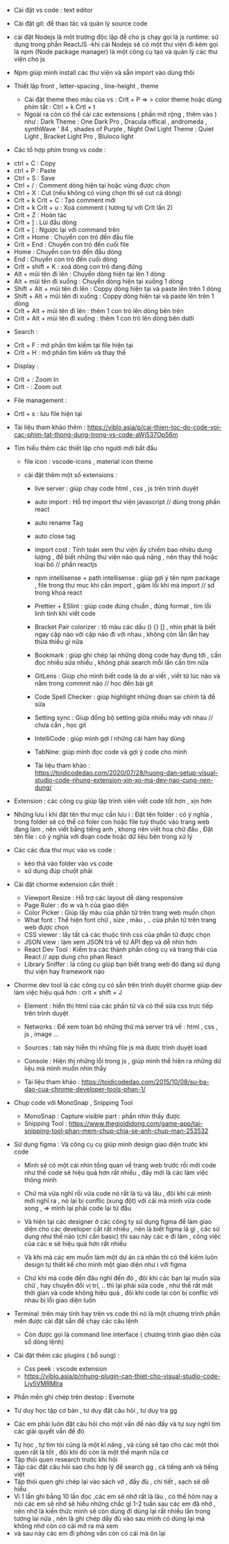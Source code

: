 - Cài đặt vs code : text editor
- Cài đặt git: để thao tác và quản lý source code
- cài đặt Nodejs là môt trường độc lập để cho js chạy gọi là js runtime: sử dụng trong phần ReactJS
  -khi cài Nodejs sẽ có một thư viện đi kèm gọi là npm (Node package manager) là một công cụ tạo và quản lý các thư viện cho js
- Npm giúp mình install các thư viện và sẵn import vào dùng thôi

- Thiết lập front , letter-spacing , line-height , theme

  - Cài đặt theme theo màu của vs : Crlt + P => > color theme hoặc dùng phím tắt : Ctrl + k Crtl + t
  - Ngoài ra còn có thể cài các extensions ( phần mở rộng , thêm vào ) như : Dark Theme : One Dark Pro , Dracula offical , andromeda , synthWave ' 84 , shades of Purple , Night Owl
    Light Theme : Quiet Light , Bracket Light Pro , Bluloco light

- Các tổ hợp phím trong vs code :

* ctrl + C : Copy
* ctrl + P : Paste
* Ctrl + S : Save
* Ctrl + / : Comment dòng hiện tại hoặc vùng được chọn
* Ctrl + X : Cut (nếu không có vùng chọn thì sẽ cut cả dòng)
* Crlt + k Crlt + C : Tạo comment mới
* Crlt + k Crlt + u : Xoá comment ( tương tự với Crlt lần 2)
* Crlt + Z : Hoàn tác
* Crlt + ] : Lùi đầu dòng
* Crlt + [ : Ngược lại với command trên
* Crlt + Home : Chuyển con trỏ đến đầu file
* Crlt + End : Chuyển con trỏ đến cuối file
* Home : Chuyển con trỏ đến đầu dòng
* End : Chuyển con trỏ đến cuối dòng
* Crlt + shift + K : xoá dòng con trỏ đang đứng
* Alt + mũi tên đi lên : Chuyển dòng hiện tại lên 1 dòng
* Alt + mũi tên đi xuống : Chuyển dòng hiện tại xuống 1 dòng
* Shift + Alt + mũi tên đi lên : Coppy dòng hiện tại và paste lên trên 1 dòng
* Shift + Alt + mũi tên đi xuống : Coppy dòng hiện tại và paste lên trên 1 dòng
* Crlt + Alt + mũi tên đi lên : thêm 1 con trỏ lên dòng bên trên
* Crlt + Alt + mũi tên đi xuống : thêm 1 con trỏ lên dòng bên dưới

- Search :

* Crlt + F : mở phần tìm kiếm tại file hiện tại
* Crlt + H : mở phần tìm kiếm và thay thế

- Display :

* Crlt + : Zoom In
* Crlt - : Zoom out

- File management :

* Crtl + s : lưu file hiện tại

* Tài liệu tham khảo thêm :
  https://viblo.asia/p/cai-thien-toc-do-code-voi-cac-phim-tat-thong-dung-trong-vs-code-aWj537Op56m

- Tìm hiểu thêm các thiết lập cho người mới bắt đầu

  - file icon : vscode-icons , material icon theme
  
  - cài đặt thêm một số extensions :
    - live server : giúp chạy code html , css , js trên trình duyệt
    - auto import : Hỗ trợ import thư viện javascript // dùng trong phần react
    - auto rename Tag 
    - auto close tag
    - import cost : Tính toán xem thư viện ấy chiếm bao nhiêu dung lượng , để biết những thư viện nào quá nặng , nên thay thế hoặc loại bỏ // phần reactjs
    - npm intellisense + path intellisense : giúp gợi ý tên npm package , file trong thư mục khi cần import , giảm lỗi khi mà import // sd trong khoá react
    - Prettier + ESlint : giúp code đúng chuẩn , đúng format , tìm lỗi linh tinh khi viết code
    - Bracket Pair colorizer : tô màu các dấu () {} [] , nhìn phát là biết ngay cặp nào với cặp nào đi với nhau , không còn lẫn lẫn hay thừa thiếu gì nữa
    - Bookmark : giúp ghi chép lại những dòng code hay đụng tới , cần đọc nhiều sửa nhiều , không phải search mỗi lần cần tìm nữa
    - GitLens : Giúp cho mình biết code là do ai viết , viết từ lúc nào và nằm trong commnit nào // học đến bài git
    - Code Spell Checker : giúp highlight những đoạn sai chính tả để sửa
    - Setting sync : Gíup đồng bộ setting giữa nhiều máy với nhau // chưa cần , học git 
    
    - IntelliCode : giúp mình gợi í những cái hàm hay dùng
    - TabNine: giúp mình đọc code và gợi ý code cho mình

    - Tài liệu tham khảo :
      https://toidicodedao.com/2020/07/28/huong-dan-setup-visual-studio-code-nhung-extension-xin-xo-ma-dev-nao-cung-nen-dung/

- Extension : các công cụ giúp lập trình viên viết code tốt hơn , xịn hơn

- Những lưu í khi đặt tên thư mục cần lưu í : Đặt tên folder : có ý nghĩa , trong folder sẽ có thể có foler con hoặc file tuỳ thuộc vào trang web đang làm , nên viết bằng tiếng anh , khong nên viết hoa chữ đầu , Đặt tên file :
  có ý nghĩa với đoạn code hoặc dữ liệu bên trong xử lý

- Các các đưa thư mục vào vs code :
  - kéo thả vào folder vào vs code
  - sử dụng đúp chuột phải

- Cài đặt chorme extension cần thiết :

  - Viewport Resize : Hỗ trợ các layout dễ dàng responsive
  - Page Ruler : đo w và h của giao diện
  - Color Picker : Giúp lấy màu của phần tử trên trang web muốn chọn
  - What font : Thể hiện font chữ , size , màu , .. của phần tử trên trang web được chọn
  - CSS viewer : lấy tất cả các thuộc tính css của phần tử được chọn
  - JSON view : làm xem JSON trả về từ API đẹp và dễ nhìn hơn
  - React Dev Tool : Kiểm tra các thành phần công cụ và trang thái của React // app dung cho phan React
  - Library Sniffer : là công cụ giúp bạn biết trang web đó đang sử dụng thư viện hay framework nào

- Chorme dev tool là các công cụ có sẵn trên trình duyệt chorme giúp dev làm việc hiệu quả hơn : crlt + shift + J

  - Element : hiển thị html của các phần tử và có thể sửa css trực tiếp trên trình duyệt
  - Networks : Để xem toàn bộ những thứ mà server trả về : html , css , js , image ...
  - Sources : tab này hiển thị những file js mà được trình duyệt load
  - Console : Hiện thị những lỗi trong js , giúp mình thể hiện ra những dữ liệu mà mình muốn nhìn thấy

  - Tài liệu tham khảo :
    https://toidicodedao.com/2015/10/08/su-ba-dao-cua-chrome-developer-tools-phan-1/

- Chụp code với MonoSnap , Snipping Tool

  - MonoSnap : Capture visible part : phần nhìn thấy được
  - Snipping Tool : https://www.thegioididong.com/game-app/tai-snipping-tool-phan-mem-chup-chia-se-anh-chup-man-253532

- Sử dụng figma : Và công cụ cụ giúp mình design giao diện trước khi code

  - Mình sẽ có một cái nhìn tổng quan về trang web trước rồi mới code như thế code sẽ hiệu quả hơn rất nhiều , đấy mới là các làm việc thông minh

  - Chứ mà vừa nghĩ rồi vừa code nó rất là tù và lâu , đôi khi cái mình mới nghĩ ra , nó lại bị conflic (xung đột) với cái mà mình vừa code xong , => mình lại phải code lại từ đầu

  - Và hiện tại các designer ở các công ty sử dụng figma để làm giao diện cho các developer cắt rất nhiều , nên là biết figma là gì , các sử dụng như thế nào (chỉ cần basic) thì sau này các e đi làm , công việc của các e sẽ hiệu quả hơn rất nhiều

  - Và khi mà các em muốn làm một dự án cá nhân thì có thể kiêm luôn design tự thiết kế cho mình một giao diện như í với figma

  - Chứ khi mà code đến đâu nghĩ đến đó , đôi khi các bạn lại muốn sửa chữ , hay chuyển đổi vị trí, .. thì lại phải sửa code , như thế rất mất thời gian và code không hiệu quả , đôi khi code lại còn bị conflic với nhau bị lỗi giao diện luôn

- Terminal :trên máy tính hay trên vs code thì nó là một chương trình phần mền được cài đặt sẵn để chạy các câu lệnh

  - Còn được gọi là command line interface ( chương trình giao diện cửa sổ dòng lệnh)

- Cài đặt thêm các plugins ( bổ sung) :

  - Css peek : vscode extension
  - https://viblo.asia/p/nhung-plugin-can-thiet-cho-visual-studio-code-Ljy5VMRMlra

- Phần mền ghi chép trên destop : Evernote



- Tư duy học tập cơ bản , tư duy đặt câu hỏi , tư duy tra gg

 - Các em phải luôn đặt câu hỏi cho một vấn đề nào đấy và tự suy nghĩ tìm các giải quyết vẫn đề đó
* Tự học , tự tìm tòi cũng là một kĩ năng , và cũng sẽ tạo cho các một thói quen rất là tốt , đôi khi đó còn là một thế mạnh nữa cơ
* Tập thói quen research trước khi hỏi
* Tập các đặt câu hỏi sao cho hợp lý để search gg , cả tiếng anh và tiếng việt
* Tập thói quen ghi chép lại vào sách vở , đầy đủ , chi tiết , sạch sẽ dễ hiểu
* Vì 1 lần ghi bằng 10 lần đọc ,các em sẽ nhớ rất là lâu , có thể hôm nay a nói các em sẽ nhớ sẽ hiểu những chắc gì 1-2 tuần sau các em đã nhớ , nên nhớ là kiến thức mình sẽ còn dùng đi dùng lại rất nhiều lần trong tương lai nữa , nên là ghi chép dầy đủ vào sau mình có dùng lại mà không nhớ còn có cái mở ra mà xem
* và sau này các em đi phỏng vấn còn có cái mà ôn lại
